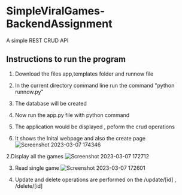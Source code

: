 # SimpleViralGames-BackendAssignment
A simple REST CRUD API


## Instructions to run the program
1. Download the files app,templates folder and runnow file
2. In the current directory command line run the command "python runnow.py"
3. The database will be created 
4. Now run the app.py file with python command
3. The application would be displayed , peform the crud operations 



1. It shows the Inital webpage and also the create page
![Screenshot 2023-03-07 174346](https://user-images.githubusercontent.com/30771097/223444277-f4aa72d8-7bf9-4189-b121-74dbf6295c19.png)

2.Display all the games 
![Screenshot 2023-03-07 172712](https://user-images.githubusercontent.com/30771097/223444367-75ac39f3-a810-4da0-b9b3-df5a3fecd716.png)

3. Read single game
![Screenshot 2023-03-07 172601](https://user-images.githubusercontent.com/30771097/223444442-b066e0e5-bae3-40d3-8d4c-c23eca0e8e06.png)


4. Update and delete operations  are performed on the /update/[id] , /delete/[id]

